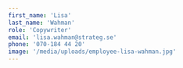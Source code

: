 ```yaml
---
first_name: 'Lisa'
last_name: 'Wahman'
role: 'Copywriter'
email: 'lisa.wahman@strateg.se'
phone: '070-184 44 20'
image: '/media/uploads/employee-lisa-wahman.jpg'
---
```

